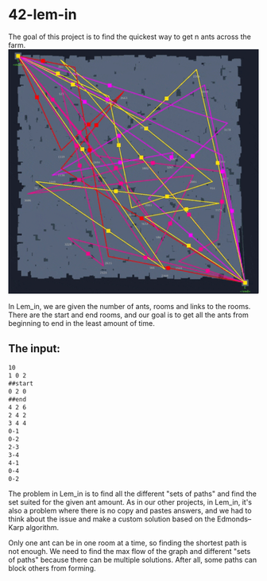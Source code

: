 # 42-lem-in
The goal of this project is to find the quickest way to get n ants across the farm.
![Gif](box-220517-2345-01.gif)

In Lem_in, we are given the number of ants, rooms and links to the rooms. There are the start and end rooms, and our goal is to get all the ants from beginning to end in the least amount of time.
<h2>The input:</h2>

```
10
1 0 2
##start
0 2 0
##end
4 2 6
2 4 2
3 4 4
0-1
0-2
2-3
3-4
4-1
0-4
0-2
```

The problem in Lem_in is to find all the different "sets of paths" and find the set suited for the given ant amount. As in our other projects, in Lem_in, it's also a problem where there is no copy and pastes answers, and we had to think about the issue and make a custom solution based on the Edmonds–Karp algorithm. 

Only one ant can be in one room at a time, so finding the shortest path is not enough. We need to find the max flow of the graph and different "sets of paths" because there can be multiple solutions. After all, some paths can block others from forming.

